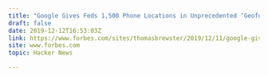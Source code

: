 ```yaml
---
title: "Google Gives Feds 1,500 Phone Locations in Unprecedented ‘Geofence’ Search"
draft: false
date: 2019-12-12T16:53:03Z
link: https://www.forbes.com/sites/thomasbrewster/2019/12/11/google-gives-feds-1500-leads-to-arsonist-smartphones-in-unprecedented-geofence-search/?utm_medium=RSS&utm_source=hune#7e36570827dc
site: www.forbes.com
topic: Hacker News  

---
```

